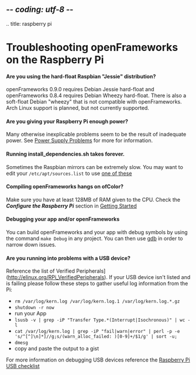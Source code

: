 ## -*- coding: utf-8 -*-
.. title: raspberry pi


Troubleshooting openFrameworks on the Raspberry Pi
============

#### Are you using the hard-float Raspbian "Jessie" distribution?
openFrameworks 0.9.0 requires Debian Jessie hard-float and openFrameworks 0.8.4 requires Debian Wheezy hard-float. There is also a soft-float Debian "wheezy" that is not compatible with openFrameworks. Arch Linux support is planned, but not currently supported.
 
#### Are you giving your Raspberry Pi enough power?  
Many otherwise inexplicable problems seem to be the result of inadequate power.  See [Power Supply Problems]( http://elinux.org/RPi_Hardware#Power_Supply_Problems) for more for information. 

#### Running install_dependencies.sh takes forever.  
Sometimes the Raspbian mirrors can be extremely slow. You may want to edit your `/etc/apt/sources.list` to use [one of these](https://www.raspbian.org/RaspbianMirrors)

#### Compiling openFrameworks hangs on ofColor?  
Make sure you have at least 128MB of RAM given to the CPU. Check the _**Configure the Raspberry Pi**_ section in [Getting Started](Raspberry-Pi-Getting-Started.html)

#### Debugging your app and/or openFrameworks

You can build openFrameworks and your app with debug symbols by using the command `make Debug` in any project. You can then use [gdb](http://www.cs.cmu.edu/~gilpin/tutorial/) in order to narrow down issues. 

#### Are you running into problems with a USB device?  
Reference the list of Verified Peripherals](http://elinux.org/RPi_VerifiedPeripherals). If your USB device isn't listed and is failing please follow these steps to gather useful log information from the Pi: 

* `rm /var/log/kern.log /var/log/kern.log.1 /var/log/kern.log.*.gz`
* `shutdown -r now`
* run your App
* `lsusb -v | grep -iP "Transfer Type.*(Interrupt|Isochronous)" | wc -l`
* `cat /var/log/kern.log | grep -iP "fail|warn|error" | perl -p -e 's/^[^]\n]*]//g;s/(warn_alloc_failed: )[0-9]+/$1/g' | sort -u;`
* `dmesg`
* copy and paste the output to a gist

For more information on debugging USB devices reference the [Raspberry Pi USB checklist](http://elinux.org/Rpi_USB_check-list)



